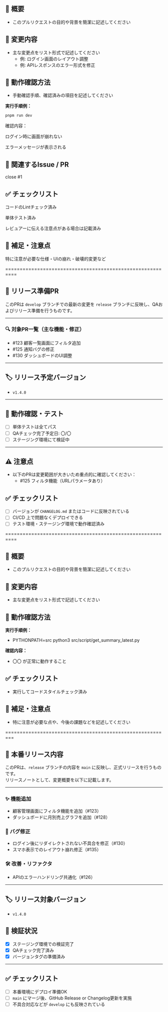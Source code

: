 <!-- feature → develop -->

## 📝 概要

- このプルリクエストの目的や背景を簡潔に記述してください

## 🔧 変更内容

- 主な変更点をリスト形式で記述してください
  - 例: ログイン画面のレイアウト調整
  - 例: APIレスポンスのエラー形式を修正

## 🧪 動作確認方法

- 手動確認手順、確認済みの項目を記述してください

**実行手順例：**
```bash
pnpm run dev
```
確認内容：

 ログイン時に画面が崩れない

 エラーメッセージが表示される

## 🔁 関連するIssue / PR
close #1

## ✅ チェックリスト
 コードのLintチェック済み

 単体テスト済み

 レビュアーに伝える注意点がある場合は記載済み

## 💬 補足・注意点
特に注意が必要な仕様・UIの崩れ・破壊的変更など

==========================================================

<!-- develop → release -->

## 🚀 リリース準備PR

このPRは `develop` ブランチでの最新の変更を `release` ブランチに反映し、QAおよびリリース準備を行うものです。

---

### 🔍 対象PR一覧（主な機能・修正）

- #123 顧客一覧画面にフィルタ追加
- #125 通知バグの修正
- #130 ダッシュボードのUI調整

---

## 🏷 リリース予定バージョン

- `v1.4.0`

---

## 🧪 動作確認・テスト

- [ ] 単体テストは全てパス
- [ ] QAチェック完了予定日: 〇/〇
- [ ] ステージング環境にて検証中

---

## ⚠ 注意点

- 以下のPRは変更範囲が大きいため重点的に確認してください：
  - #125 フィルタ機能（URLパラメータあり）

## ✅ チェックリスト

- [ ] バージョンが `CHANGELOG.md` またはコードに反映されている
- [ ] CI/CD 上で問題なくデプロイできる
- [ ] テスト環境・ステージング環境で動作確認済み

==========================================================

<!-- merge into release -->

## 📝 概要

- このプルリクエストの目的や背景を簡潔に記述してください

## 🔧 変更内容
- 主な変更点をリスト形式で記述してください 

## 🧲 動作確認方法

<!-- 動作確認の手順や、実行したコマンドを記述してください -->

**実行手順例：**
- PYTHONPATH=src python3 src/script/get_summary_latest.py

**確認内容：**
- 〇〇 が正常に動作すること


## ✅ チェックリスト

- 実行してコードスタイルチェック済み


## 💬 補足・注意点
- 特に注意が必要な点や、今後の課題などを記述してください

=========================================================

<!-- release → main -->

## 📢 本番リリース内容

このPRは、`release` ブランチの内容を `main` に反映し、正式リリースを行うものです。  
リリースノートとして、変更概要を以下に記載します。

---

### ✨ 機能追加

- 顧客管理画面にフィルタ機能を追加（#123）
- ダッシュボードに月別売上グラフを追加（#128）

### 🐛 バグ修正

- ログイン後にリダイレクトされない不具合を修正（#130）
- スマホ表示でのレイアウト崩れ修正（#135）

### 🛠 改善・リファクタ

- APIのエラーハンドリング共通化（#126）

---

## 🏷 リリース対象バージョン

- `v1.4.0`

## 🧪 検証状況

- [x] ステージング環境での検証完了
- [x] QAチェック完了済み
- [x] バージョンタグの準備済み

---

## ✅ チェックリスト

- [ ] 本番環境にデプロイ準備OK
- [ ] `main` にマージ後、GitHub Release or Changelog更新を実施
- [ ] 不具合対応などが `develop` にも反映されている